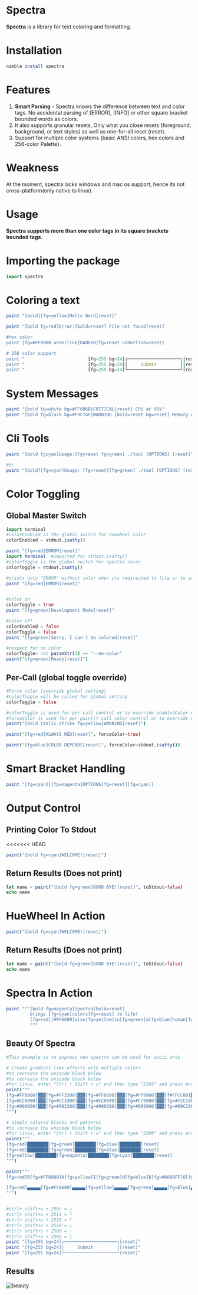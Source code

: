 # Spectra

**Spectra** is a library for text coloring and formatting.

# Installation
``` nim
nimble install spectra
```

# Features
1. **Smart Parsing** - Spectra knows the difference between text and color tags. No accidental parsing of [ERROR], [INFO]  or other square bracket bounded words as colors.
2. It also supports granular resets, Only what you close resets (foreground, background, or text styles) as well as one-for-all reset (reset).
3. Support for multiple color systems {basic ANSI colors, hex colors and 256-color Palette}.

# Weakness
At the moment, spectra lacks windows and mac os support, hence its not cross-platform(only native to linux).

# Usage
**Spectra supports more than one color tags in its square brackets bounded tags.**

# Importing the package
``` nim
import spectra
```

# Coloring a text
``` nim
paint "[bold][fg=yellow]Hello Word[reset]"

paint "[bold fg=red]Error:[bold=reset] File not found[reset]

#hex color
paint [fg=#FF0000 underline]DANGER[fg=reset underline=reset]

# 256 color support
paint "                        [fg=255 bg=24]┌────────────────────┐[reset]"
paint "                        [fg=255 bg=24]│     Submit         │[reset]"
paint "                        [fg=255 bg=24]└────────────────────┘[reset]"

```

# System Messages
``` nim
paint "[bold fg=white bg=#FF6B6B]CRITICAL[reset] CPU at 95%"
paint "[bold fg=black bg=#F9C74F]WARNING [bold=reset bg=reset] Memory usage high[reset]"
```

# Cli Tools
``` nim
paint "[bold fgcyan]Usage:[fg=reset fg=green] ./tool [OPTIONS] [reset]"

#or
paint "[bold][fg=cyan]Usage: [fg=reset][fg=green] ./tool [OPTIONS] [reset]"
```

# Color Toggling
## Global Master Switch
``` nim
import terminal
#colorEnabled is the global switch for huewheel color
colorEnabled = stdout.isatty()

paint "[fg=red]ERROR[reset]"
import terminal  #imported for stdout.isatty()
#colorToggle is the global switch for spectra color
colorToggle = stdout.isatty()

#prints only "ERROR" without color when its redirected to file or to another tool.
paint "[fg=red]ERROR[reset]"


#color on
colorToggle = true
paint "[fg=green]Development Mode[reset]"

#color off
colorEnabled = false
colorToggle = false
paint "[fg=green]Sorry, I can't be colored[reset]"

#respect for no color
colorToggle= not paramStr(1) == "--no-color"
paint("[fg=green]Ready[reset]")
```

## Per-Call (global toggle override)
``` nim
#Force color (override global setting)
#colorToggle will be called for global setting
colorToggle = false

#colorToggle is used for per call control or to override enabledColor control
#forceColor is used for per paint() call color control or to override colorToggle control
paint("[bold italic strike fg=yellow]WARNING[reset]")

paint("[fg=red]ALWAYS RED[reset]", forceColor=true)

paint("[fg=blue]COLOR DEPENDS[reset]", forceColor=stdout.isatty())
```

# Smart Bracket Handling
``` nim
paint "[fg=cyan][[fg=magenta]OPTIONS[fg=reset][fg=cyan]]
```

# Output Control
## Printing Color To Stdout
<<<<<<< HEAD
``` nim
paint("[bold fg=cyan]WELCOME![reset]")
```

## Return Results (Does not print)
``` nim
let name = paint("[bold fg=green]GOOD BYE![reset]", toStdout=false)
echo name
```

# HueWheel In Action
``` nim
paint("[bold fg=cyan]WELCOME![reset]")
```

## Return Results (Does not print)
``` nim
let name = paint("[bold fg=green]GOOD BYE![reset]", toStdout=false)
echo name
```


# Spectra In Action
``` nim
paint """[bold fg=magenta]Spectra[bold=reset]
         brings [fg=cyan]colors[fg=reset] to life!
         [fg=red][#FF6600]also[fg=yellow]in[fg=green]a[fg=blue]human[fg=#6600FF]friendly[fg=magenta]way[reset]
         """
```

## Beauty Of Spectra
``` nim
#This example is to express how spectra can be used for ascii arts

# Create gradient-like effects with multiple colors
#to recreate the uniocde block below
#to recreate the unicode block below
#for linux, enter "Ctrl + Shift + u" and then type "2592" and press enter
paint("""
[fg=#FF0000]▓▓▓[fg=#FF3300]▓▓▓[fg=#FF6600]▓▓▓[fg=#FF9900]▓▓▓[f#FFCC00]▓▓▓[reset]
[fg=#CC0000]▓▓▓[fg=#CC3300]▓▓▓[fg=#CC6600]▓▓▓[fg=#CC9900]▓▓▓[fg=#CCCC00]▓▓▓[reset]
[fg=#990000]▓▓▓[fg=#993300]▓▓▓[fg=#996600]▓▓▓[fg=#999900]▓▓▓[fg=#99CC00]▓▓▓[reset]
""")

# Simple colored blocks and patterns
#to recreate the unicode block below
#for linux, enter "Ctrl + Shift + u" and then type "2588" and press enter
paint("""
[fg=red]████████[fg=green]████████[fg=blue]████████[reset]
[fg=red]████████[fg=green]████████[fg=blue]████████[reset]
[fg=yellow]████████[fg=magenta]████████[fg=cyan]████████[reset]
""")

paint("""
[fg=red]R[fg=#FF6600]A[fg=yellow]I[fg=green]N[fg=blue]B[fg=#6600FF]O[fg=magenta]W[reset]

[fg=red]▄▄▄▄▄[fg=#FF6600]▄▄▄▄▄[fg=yellow]▄▄▄▄▄[fg=green]▄▄▄▄▄[fg=blue]▄▄▄▄▄[fg=#6600FF]▄▄▄▄▄[fg=magenta]▄▄▄▄▄[reset]
""")


#ctrl+ shift+u + 250c = ┌
#ctrl+ shift+u + 2514 = └
#ctrl+ shift+u + 2518 = ┘
#ctrl+ shift+u + 2510 = ┐
#ctrl+ shift+u + 2500 = ─
#ctrl+ shift+u + 2502 = │
paint "[fg=255 bg=24]┌────────────────────┐[reset]"
paint "[fg=255 bg=24]│     Submit         │[reset]"
paint "[fg=255 bg=24]└────────────────────┘[reset]"
```

## Results
![beauty](/example_result/beauty.png)



